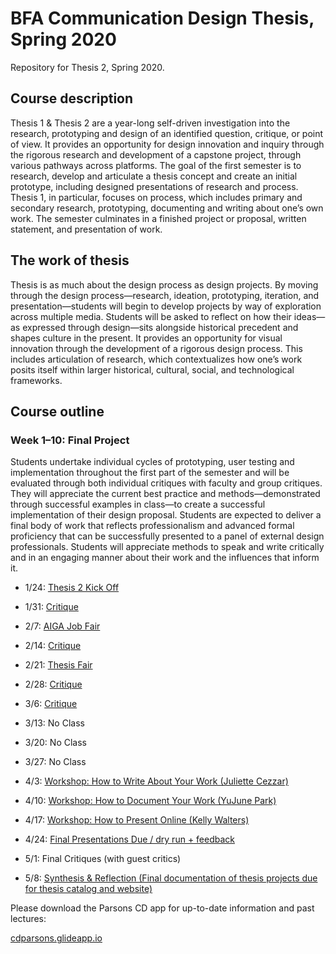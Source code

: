 # BFA Communication Design Thesis, Spring 2020
Repository for Thesis 2, Spring 2020.

## Course description
Thesis 1 & Thesis 2 are a year-long self-driven investigation into the research, prototyping and design of an identified question, critique, or point of view. It provides an opportunity for design innovation and inquiry through the rigorous research and development of a capstone project, through various pathways across platforms. The goal of the first semester is to research, develop and articulate a thesis concept and create an initial prototype, including designed presentations of research and process. Thesis 1, in particular, focuses on process, which includes primary and secondary research, prototyping, documenting and writing about one’s own work. The semester culminates in a finished project or proposal, written statement, and presentation of work.

## The work of thesis
Thesis is as much about the design process as design projects. By moving through the design process—research, ideation, prototyping, iteration, and presentation—students will begin to develop projects by way of exploration across multiple media. Students will be asked to reflect on how their ideas—as expressed through design—sits alongside historical precedent and shapes culture in the present. It provides an opportunity for visual innovation through the development of a rigorous design process. This includes articulation of research, which contextualizes how one’s work posits itself within larger historical, cultural, social, and technological frameworks.

## Course outline
### Week 1–10: Final Project 
Students undertake individual cycles of prototyping, user testing and implementation throughout the first part of the semester and will be evaluated through both individual critiques with faculty and group critiques. They will appreciate the current best practice and methods—demonstrated through successful examples in class—to create a successful implementation of their design proposal. Students are expected to deliver a final body of work that reflects professionalism and advanced formal proficiency that can be successfully presented to a panel of external design professionals. Students will appreciate methods to speak and write critically and in an engaging manner about their work and the influences that inform it.

* 1/24: [Thesis 2 Kick Off](https://github.com/juliettecezzar/thesis-s20/wiki/01%E2%80%94Thesis-Kickoff)
* 1/31: [Critique](https://github.com/juliettecezzar/thesis-s20/wiki/02%E2%80%94thesis-planning)
* 2/7: [AIGA Job Fair](https://github.com/juliettecezzar/thesis-s20/wiki/03%E2%80%94Typography-and-AIGA-NY-Job-Fair)
* 2/14: [Critique](https://github.com/juliettecezzar/thesis-s20/wiki/04%E2%80%94Individual-meetings)
* 2/21: [Thesis Fair](https://github.com/juliettecezzar/thesis-s20/wiki/05%E2%80%93Thesis-Fair-&-Iteration)
* 2/28: [Critique](https://github.com/juliettecezzar/thesis-s20/wiki/06%E2%80%93Thesis-critique)
* 3/6: [Critique](https://github.com/juliettecezzar/thesis-s20/wiki/07%E2%80%93Critique)
* 3/13: No Class
* 3/20: No Class
* 3/27: No Class

* 4/3: [Workshop: How to Write About Your Work (Juliette Cezzar)](https://github.com/juliettecezzar/thesis-s20/wiki/08%E2%80%93Writing) 
* 4/10: [Workshop: How to Document Your Work (YuJune Park)](https://github.com/juliettecezzar/thesis-s20/wiki/09%E2%80%93Presentation) 
* 4/17: [Workshop: How to Present Online (Kelly Walters)](https://github.com/juliettecezzar/thesis-s20/wiki/10%E2%80%94Presentation) 
* 4/24: [Final Presentations Due / dry run + feedback](https://github.com/juliettecezzar/thesis-s20/wiki/11%E2%80%94Presentation-practice-run)
* 5/1: Final Critiques (with guest critics)
* 5/8: [Synthesis & Reflection (Final documentation of thesis projects due for thesis catalog and website)](https://github.com/juliettecezzar/thesis-s20/wiki/Final-class-reflection)

Please download the Parsons CD app for up-to-date information and past lectures:

[cdparsons.glideapp.io](http://cdparsons.glideapp.io)
